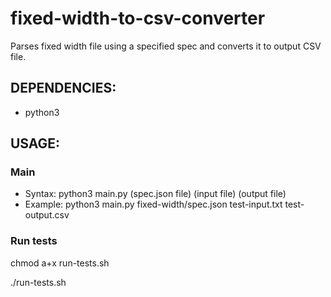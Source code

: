 # fixed-width-to-csv-converter
Parses fixed width file using a specified spec and converts it to output CSV file.

## DEPENDENCIES:
- python3

## USAGE:
### Main
- Syntax: python3 main.py (spec.json file) (input file) (output file)
- Example: python3 main.py fixed-width/spec.json test-input.txt test-output.csv

### Run tests

chmod a+x run-tests.sh

./run-tests.sh


